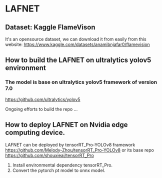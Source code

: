 # LAFNET

## Dataset: Kaggle FlameVison
It's an opensource dataset, we can download it from easily from this website: https://www.kaggle.com/datasets/anamibnjafar0/flamevision

## How to build the LAFNET on ultralytics yolov5 environment
### The model is base on ultralytics yolov5 framework of version 7.0 
https://github.com/ultralytics/yolov5

Ongoing efforts to build the repo ...

## How to deploy LAFNET on Nvidia edge computing device.

LAFNET can be deployed by tensorRT_Pro-YOLOv8 framework https://github.com/Melody-Zhou/tensorRT_Pro-YOLOv8
or its base repo https://github.com/shouxieai/tensorRT_Pro

1. Install environmental dependency tensorRT_Pro.
2. Convert the pytorch pt model to onnx model.


   
